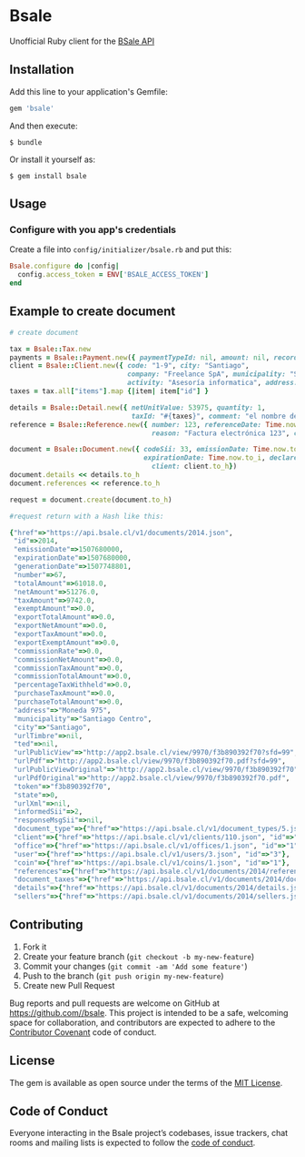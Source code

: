 # Bsale

Unofficial Ruby client for the [BSale API](https://github.com/gmontero/API-Bsale/wiki)

## Installation

Add this line to your application's Gemfile:

```ruby
gem 'bsale'
```

And then execute:

    $ bundle

Or install it yourself as:

    $ gem install bsale

## Usage
### Configure with you app's credentials
Create a file into `config/initializer/bsale.rb` and put this:

```ruby
Bsale.configure do |config|
  config.access_token = ENV['BSALE_ACCESS_TOKEN']
end
```

## Example to create document

```ruby
# create document

tax = Bsale::Tax.new
payments = Bsale::Payment.new({ paymentTypeId: nil, amount: nil, recordDate: nil })
client = Bsale::Client.new({ code: "1-9", city: "Santiago",
                             company: "Freelance SpA", municipality: "Santiago Centro",
                             activity: "Asesoría informatica", address: "Moneda 975" })
taxes = tax.all["items"].map {|item| item["id"] }

details = Bsale::Detail.new({ netUnitValue: 53975, quantity: 1,
                              taxId: "#{taxes}", comment: "el nombre del producto que voy a vender", discount: 5 })
reference = Bsale::Reference.new({ number: 123, referenceDate: Time.now.to_i,
                                   reason: "Factura electrónica 123", codeSii: 33 })

document = Bsale::Document.new({ codeSii: 33, emissionDate: Time.now.to_i,
                                 expirationDate: Time.now.to_i, declareSii: 0,
                                   client: client.to_h})
document.details << details.to_h
document.references << reference.to_h

request = document.create(document.to_h)

#request return with a Hash like this:

{"href"=>"https://api.bsale.cl/v1/documents/2014.json",
 "id"=>2014,
 "emissionDate"=>1507680000,
 "expirationDate"=>1507680000,
 "generationDate"=>1507748801,
 "number"=>67,
 "totalAmount"=>61018.0,
 "netAmount"=>51276.0,
 "taxAmount"=>9742.0,
 "exemptAmount"=>0.0,
 "exportTotalAmount"=>0.0,
 "exportNetAmount"=>0.0,
 "exportTaxAmount"=>0.0,
 "exportExemptAmount"=>0.0,
 "commissionRate"=>0.0,
 "commissionNetAmount"=>0.0,
 "commissionTaxAmount"=>0.0,
 "commissionTotalAmount"=>0.0,
 "percentageTaxWithheld"=>0.0,
 "purchaseTaxAmount"=>0.0,
 "purchaseTotalAmount"=>0.0,
 "address"=>"Moneda 975",
 "municipality"=>"Santiago Centro",
 "city"=>"Santiago",
 "urlTimbre"=>nil,
 "ted"=>nil,
 "urlPublicView"=>"http://app2.bsale.cl/view/9970/f3b890392f70?sfd=99",
 "urlPdf"=>"http://app2.bsale.cl/view/9970/f3b890392f70.pdf?sfd=99",
 "urlPublicViewOriginal"=>"http://app2.bsale.cl/view/9970/f3b890392f70",
 "urlPdfOriginal"=>"http://app2.bsale.cl/view/9970/f3b890392f70.pdf",
 "token"=>"f3b890392f70",
 "state"=>0,
 "urlXml"=>nil,
 "informedSii"=>2,
 "responseMsgSii"=>nil,
 "document_type"=>{"href"=>"https://api.bsale.cl/v1/document_types/5.json", "id"=>"5"},
 "client"=>{"href"=>"https://api.bsale.cl/v1/clients/110.json", "id"=>"110"},
 "office"=>{"href"=>"https://api.bsale.cl/v1/offices/1.json", "id"=>"1"},
 "user"=>{"href"=>"https://api.bsale.cl/v1/users/3.json", "id"=>"3"},
 "coin"=>{"href"=>"https://api.bsale.cl/v1/coins/1.json", "id"=>"1"},
 "references"=>{"href"=>"https://api.bsale.cl/v1/documents/2014/references.json"},
 "document_taxes"=>{"href"=>"https://api.bsale.cl/v1/documents/2014/document_taxes.json"},
 "details"=>{"href"=>"https://api.bsale.cl/v1/documents/2014/details.json"},
 "sellers"=>{"href"=>"https://api.bsale.cl/v1/documents/2014/sellers.json"}}

```

## Contributing

1. Fork it
2. Create your feature branch (`git checkout -b my-new-feature`)
3. Commit your changes (`git commit -am 'Add some feature'`)
4. Push to the branch (`git push origin my-new-feature`)
5. Create new Pull Request

Bug reports and pull requests are welcome on GitHub at https://github.com//bsale. This project is intended to be a safe, welcoming space for collaboration, and contributors are expected to adhere to the [Contributor Covenant](http://contributor-covenant.org) code of conduct.

## License

The gem is available as open source under the terms of the [MIT License](http://opensource.org/licenses/MIT).

## Code of Conduct

Everyone interacting in the Bsale project’s codebases, issue trackers, chat rooms and mailing lists is expected to follow the [code of conduct](https://github.com/nelyj/bsale/blob/master/CODE_OF_CONDUCT.md).
